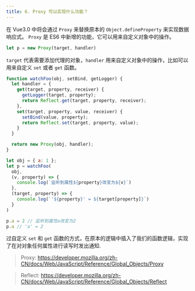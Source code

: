 ```yaml
---
title: 6. Proxy 可以实现什么功能？
---
```


在 Vue3.0 中将会通过 `Proxy` 来替换原本的 `Object.defineProperty` 来实现数据响应式。 `Proxy` 是 ES6 中新增的功能，它可以用来自定义对象中的操作。

```js
let p = new Proxy(target, handler)
```

`target` 代表需要添加代理的对象，`handler` 用来自定义对象中的操作，比如可以用来自定义 `set` 或者 `get` 函数。

```js
function watchFoo(obj, setBind, getLogger) {
  let handler = {
    get(target, property, receiver) {
      getLogger(target, property);
      return Reflect.get(target, property, receiver);
    },
    set(target, property, value, receiver) {
      setBind(value, property);
      return Reflect.set(target, property, value);
    }
  }

  return new Proxy(obj, handler);
}

let obj = { a: 1 };
let p = watchFoo(
  obj,
  (v, property) => {
    console.log(`监听到属性${property}改变为${v}`)
  },
  (target, property) => {
    console.log(`'${property}' = ${target[property]}`)
  }
)

p.a = 2 // 监听到属性a改变为2
p.a // 'a' = 2
```

过自定义 `set` 和 `get` 函数的方式，在原本的逻辑中插入了我们的函数逻辑，实现了在对对象任何属性进行读写时发出通知.

> Proxy: https://developer.mozilla.org/zh-CN/docs/Web/JavaScript/Reference/Global_Objects/Proxy

> Reflect: https://developer.mozilla.org/zh-CN/docs/Web/JavaScript/Reference/Global_Objects/Reflect